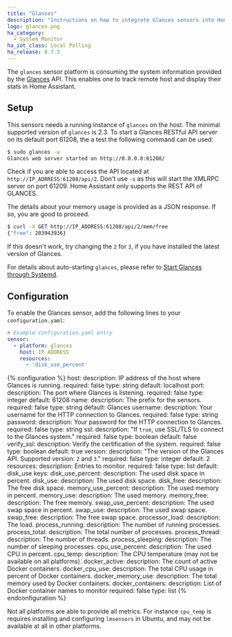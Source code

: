 ```yaml
---
title: "Glances"
description: "Instructions on how to integrate Glances sensors into Home Assistant."
logo: glances.png
ha_category:
  - System Monitor
ha_iot_class: Local Polling
ha_release: 0.7.3
---
```



The `glances` sensor platform is consuming the system information provided by the [Glances](https://github.com/nicolargo/glances) API. This enables one to track remote host and display their stats in Home Assistant.

## Setup

This sensors needs a running instance of `glances` on the host. The minimal supported version of `glances` is 2.3.
To start a Glances RESTful API server on its default port 61208, the a test the following command can be used:

```bash
$ sudo glances -w
Glances web server started on http://0.0.0.0:61208/
```

Check if you are able to access the API located at `http://IP_ADRRESS:61208/api/2`. Don't use `-s` as this will start the XMLRPC server on port 61209. Home Assistant only supports the REST API of GLANCES.

The details about your memory usage is provided as a JSON response. If so, you are good to proceed.

```bash
$ curl -X GET http://IP_ADDRESS:61208/api/2/mem/free
{"free": 203943936}
```

If this doesn't work, try changing the `2` for `3`, if you have installed the latest version of Glances.

For details about auto-starting `glances`, please refer to [Start Glances through Systemd](https://github.com/nicolargo/glances/wiki/Start-Glances-through-Systemd).

## Configuration

To enable the Glances sensor, add the following lines to your `configuration.yaml`:

```yaml
# Example configuration.yaml entry
sensor:
  - platform: glances
    host: IP_ADDRESS
    resources:
      - 'disk_use_percent'
```

{% configuration %}
host:
  description: IP address of the host where Glances is running.
  required: false
  type: string
  default: localhost
port:
  description: The port where Glances is listening.
  required: false
  type: integer
  default: 61208
name:
  description: The prefix for the sensors.
  required: false
  type: string
  default: Glances
username:
  description: Your username for the HTTP connection to Glances.
  required: false
  type: string
password:
  description: Your password for the HTTP connection to Glances.
  required: false
  type: string
ssl:
  description: "If `true`, use SSL/TLS to connect to the Glances system."
  required: false
  type: boolean
  default: false
verify_ssl:
  description: Verify the certification of the system.
  required: false
  type: boolean
  default: true
version:
  description: "The version of the Glances API. Supported version: `2` and `3`."
  required: false
  type: integer
  default: 2
resources:
  description: Entries to monitor.
  required: false
  type: list
  default: disk_use
  keys:
    disk_use_percent:
      description: The used disk space in percent.
    disk_use:
      description: The used disk space.
    disk_free:
      description: The free disk space.
    memory_use_percent:
      description: The used memory in percent.
    memory_use:
      description: The used memory.
    memory_free:
      description: The free memory.
    swap_use_percent:
      description: The used swap space in percent.
    swap_use:
      description: The used swap space.
    swap_free:
      description: The free swap space.
    processor_load:
      description: The load.
    process_running:
      description: The number of running processes.
    process_total:
      description: The total number of processes.
    process_thread:
      description: The number of threads.
    process_sleeping:
      description: The number of sleeping processes.
    cpu_use_percent:
      description: The used CPU in percent.
    cpu_temp:
      description: The CPU temperature (may not be available on all platforms).
    docker_active:
      description: The count of active Docker containers.
    docker_cpu_use:
      description: The total CPU usage in percent of Docker containers.
    docker_memory_use:
      description: The total memory used by Docker containers.
docker_containers:
  description: List of Docker container names to monitor
  required: false
  type: list
{% endconfiguration %}

Not all platforms are able to provide all metrics. For instance `cpu_temp` is requires installing and configuring `lmsensors` in Ubuntu, and may not be available at all in other platforms.
